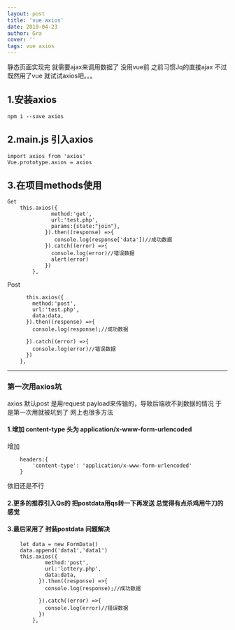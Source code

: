 ```yaml
---
layout: post
title: 'vue axios'
date: 2019-04-23
author: Gra
cover: ''
tags: vue axios 
---
```


静态页面实现完 就需要ajax来调用数据了 没用vue前 之前习惯Jq的直接ajax 不过既然用了vue 就试试axios吧。。。 

## 1.安装axios

```npm i --save axios```

## 2.main.js 引入axios

```
import axios from 'axios'
Vue.prototype.axios = axios

```

## 3.在项目methods使用

```
Get
    this.axios({
              method:'get',
              url:'test.php',
              params:{state:"join"},
            }).then((response) =>{
               console.log(response['data'])//成功数据
            }).catch((error) =>{
              console.log(error)//错误数据
              alert(error)
            })
        },
```        
Post
```
      this.axios({
        method:'post',
        url:'test.php',
        data:data,
      }).then((response) =>{
        console.log(response);//成功数据

      }).catch((error) =>{
        console.log(error)//错误数据
      })
    },
```

----

### 第一次用axios坑

axios 默认post 是用request payload来传输的，导致后端收不到数据的情况 于是第一次用就被坑到了  网上也很多方法 

#### 1.增加 content-type 头为 application/x-www-form-urlencoded

增加 

```
    headers:{
        'content-type': 'application/x-www-form-urlencoded'
    }
```

依旧还是不行

#### 2.更多的推荐引入Qs的 把postdata用qs转一下再发送    总觉得有点杀鸡用牛刀的感觉
#### 3.最后采用了 封装postdata 问题解决

```
    let data = new FormData()
    data.append('data1','data1')
    this.axios({
            method:'post',
            url:'lottery.php',
            data:data,
          }).then((response) =>{
            console.log(response);//成功数据
    
          }).catch((error) =>{
            console.log(error)//错误数据
          })
        },
 ```